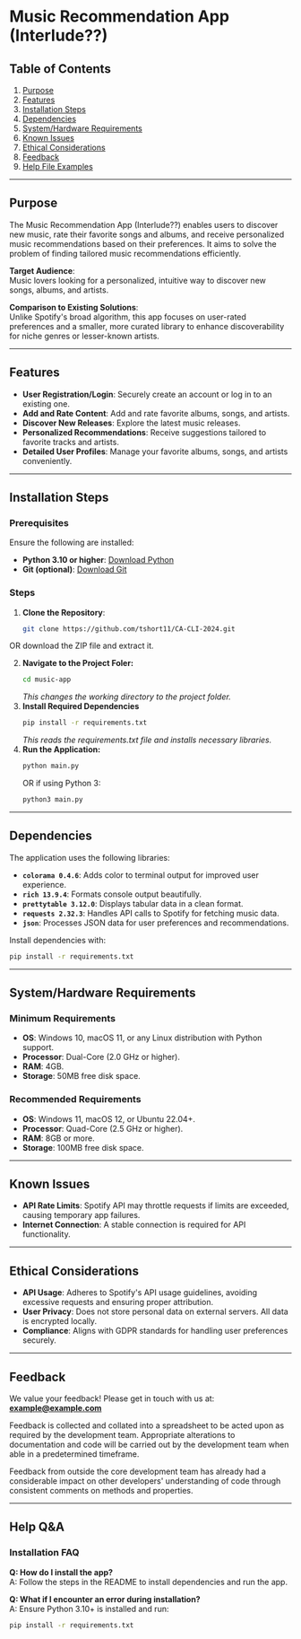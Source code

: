 # Music Recommendation App (Interlude??)

## Table of Contents

1. [Purpose](#purpose)
2. [Features](#features)
3. [Installation Steps](#installation-steps)
4. [Dependencies](#dependencies)
5. [System/Hardware Requirements](#systemhardware-requirements)
6. [Known Issues](#known-issues)
7. [Ethical Considerations](#ethical-considerations)
8. [Feedback](#feedback)
9. [Help File Examples](#help-file-examples)

---

## Purpose

The Music Recommendation App (Interlude??) enables users to discover new music, rate their favorite songs and albums, and receive personalized music recommendations based on their preferences. It aims to solve the problem of finding tailored music recommendations efficiently.

**Target Audience**:  
Music lovers looking for a personalized, intuitive way to discover new songs, albums, and artists.

**Comparison to Existing Solutions**:  
Unlike Spotify's broad algorithm, this app focuses on user-rated preferences and a smaller, more curated library to enhance discoverability for niche genres or lesser-known artists.

---

## Features

- **User Registration/Login**: Securely create an account or log in to an existing one.
- **Add and Rate Content**: Add and rate favorite albums, songs, and artists.
- **Discover New Releases**: Explore the latest music releases.
- **Personalized Recommendations**: Receive suggestions tailored to favorite tracks and artists.
- **Detailed User Profiles**: Manage your favorite albums, songs, and artists conveniently.

---

## Installation Steps

### Prerequisites

Ensure the following are installed:

- **Python 3.10 or higher**: [Download Python](https://www.python.org/downloads/)
- **Git (optional)**: [Download Git](https://git-scm.com/)

### Steps

1. **Clone the Repository**:
   ```bash
   git clone https://github.com/tshort11/CA-CLI-2024.git
   ```

OR download the ZIP file and extract it.

2. **Navigate to the Project Foler:**
   ```bash
   cd music-app
   ```
   _This changes the working directory to the project folder._
3. **Install Required Dependencies**
   ```bash
   pip install -r requirements.txt
   ```
   _This reads the requirements.txt file and installs necessary libraries._
4. **Run the Application:**
   ```bash
   python main.py
   ```
   OR if using Python 3:
   ```bash
   python3 main.py
   ```

---

## Dependencies

The application uses the following libraries:

- **`colorama 0.4.6`**: Adds color to terminal output for improved user experience.
- **`rich 13.9.4`**: Formats console output beautifully.
- **`prettytable 3.12.0`**: Displays tabular data in a clean format.
- **`requests 2.32.3`**: Handles API calls to Spotify for fetching music data.
- **`json`**: Processes JSON data for user preferences and recommendations.

Install dependencies with:

```bash
pip install -r requirements.txt
```

---

## System/Hardware Requirements

### Minimum Requirements

- **OS**: Windows 10, macOS 11, or any Linux distribution with Python support.
- **Processor**: Dual-Core (2.0 GHz or higher).
- **RAM**: 4GB.
- **Storage**: 50MB free disk space.

### Recommended Requirements

- **OS**: Windows 11, macOS 12, or Ubuntu 22.04+.
- **Processor**: Quad-Core (2.5 GHz or higher).
- **RAM**: 8GB or more.
- **Storage**: 100MB free disk space.

---

## Known Issues

- **API Rate Limits**: Spotify API may throttle requests if limits are exceeded, causing temporary app failures.
- **Internet Connection**: A stable connection is required for API functionality.

---

## Ethical Considerations

- **API Usage**: Adheres to Spotify's API usage guidelines, avoiding excessive requests and ensuring proper attribution.
- **User Privacy**: Does not store personal data on external servers. All data is encrypted locally.
- **Compliance**: Aligns with GDPR standards for handling user preferences securely.

---

## Feedback

We value your feedback! Please get in touch with us at:  
**example@example.com**

Feedback is collected and collated into a spreadsheet to be acted upon as required by the development team.
Appropriate alterations to documentation and code will be carried out by the development team when able in a predetermined timeframe.

Feedback from outside the core development team has already had a considerable impact on other developers' understanding of code through consistent comments on methods and properties.

---

## Help Q&A

### Installation FAQ

**Q: How do I install the app?**  
A: Follow the steps in the README to install dependencies and run the app.

**Q: What if I encounter an error during installation?**  
A: Ensure Python 3.10+ is installed and run:

```bash
pip install -r requirements.txt
```
